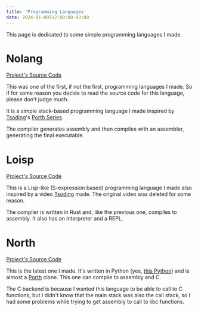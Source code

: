 ```yaml
---
title: 'Programming Languages'
date: 2024-01-09T12:00:00-03:00
---
```

This page is dedicated to some simple programming languages I made.

# Nolang
[Project's Source Code](https://github.com/HatsuSixty/nolang)

This was one of the first, if not the first, programming languages I made. So if for some reason you decide to read the source code for this language, please don't judge much.

It is a simple stack-based programming language I made inspired by [Tsoding](https://www.youtube.com/@TsodingDaily)'s [Porth Series](https://www.youtube.com/playlist?list=PLpM-Dvs8t0VbMZA7wW9aR3EtBqe2kinu4).

The compiler generates assembly and then compiles with an assembler, generating the final executable.

# Loisp
[Project's Source Code](https://github.com/HatsuSixty/loisp)

This is a Lisp-like (S-expression based) programming language I made also inspired by a video [Tsoding](https://www.youtube.com/@TsodingDaily) made. The original video was deleted for some reason.

The compiler is written in Rust and, like the previous one, compiles to assembly. It also has an interpreter and a REPL.

# North
[Project's Source Code](https://github.com/HatsuSixty/north)

This is the latest one I made. It's written in Python (yes, [this Python](https://www.python.org/)) and is almost a [Porth](https://gitlab.com/tsoding/porth) clone. This one can compile to assembly and C.

The C backend is because I wanted this language to be able to call to C functions, but I didn't know that the main stack was also the call stack, so I had some problems while trying to get assembly to call to libc functions.

